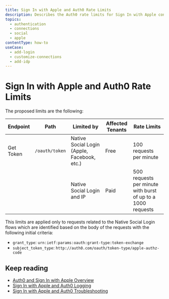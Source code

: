 ```yaml
---
title: Sign In with Apple and Auth0 Rate Limits
description: Describes the Auth0 rate limits for Sign In with Apple connections.
topics:
  - authentication
  - connections
  - social
  - apple
contentType: how-to
useCase:
  - add-login
  - customize-connections
  - add-idp
---
```

# Sign In with Apple and Auth0 Rate Limits

The proposed limits are the following:

| Endpoint | Path | Limited by | Affected Tenants | Rate Limits |
| --- | --- | --- | --- | --- |
| Get Token	| `/oauth/token` | Native Social Login (Apple, Facebook, etc.) | Free |	100 requests per minute |
|  |  | Native Social Login and IP | Paid |	500 requests per minute with burst of up to a 1000 requests |

This limits are applied only to requests related to the Native Social Login flows which are identified based on the body of the requests with the following initial criteria:

* `grant_type`: `urn:ietf:params:oauth:grant-type:token-exchange` 
* `subject_token_type`: `http://auth0.com/oauth/token-type/apple-authz-code`

## Keep reading

* [Auth0 and Sign In with Apple Overview](/connections/social/apple)
* [Sign In with Apple and Auth0 Logging](/connections/references/apple-native/references/siwa-logging)
* [Sign In with Apple and Auth0 Troubleshooting](/connections/references/apple-native/references/siwa-troubleshooting)
